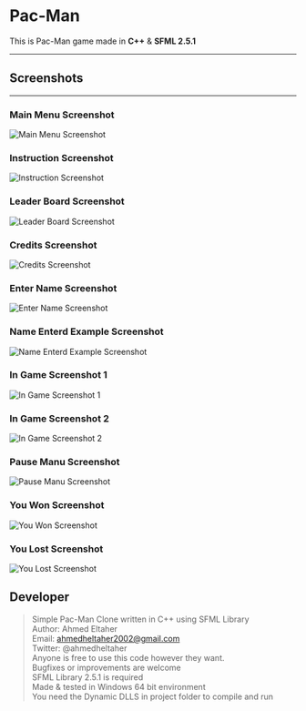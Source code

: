 # Pac-Man

This is Pac-Man game made in **C++** & **SFML 2.5.1**

---

## Screenshots

---

### Main Menu Screenshot

![Main Menu Screenshot](./Screenshots/Screenshot1.png)

### Instruction Screenshot

![Instruction Screenshot](./Screenshots/Screenshot2.png)

### Leader Board Screenshot

![Leader Board Screenshot](./Screenshots/Screenshot3.png)

### Credits Screenshot

![Credits Screenshot](./Screenshots/Screenshot4.png)

### Enter Name Screenshot

![Enter Name Screenshot](./Screenshots/Screenshot5.png)

### Name Enterd Example Screenshot

![Name Enterd Example Screenshot](./Screenshots/Screenshot6.png)

### In Game Screenshot 1

![In Game Screenshot 1](./Screenshots/Screenshot7.png)

### In Game Screenshot 2

![In Game Screenshot 2](./Screenshots/Screenshot8.png)

### Pause Manu Screenshot

![Pause Manu Screenshot](./Screenshots/Screenshot9.png)

### You Won Screenshot

![You Won Screenshot](./Screenshots/Screenshot10.png)

### You Lost Screenshot

![You Lost Screenshot](./Screenshots/Screenshot11.png)

## Developer

> Simple Pac-Man Clone written in C++ using SFML Library   
> Author: Ahmed Eltaher  
> Email: ahmedheltaher2002@gmail.com  
> Twitter: @ahmedheltaher  
> Anyone is free to use this code however they want.   
> Bugfixes or improvements are welcome   
> SFML Library 2.5.1 is required   
> Made & tested in Windows 64 bit environment   
> You need the Dynamic DLLS in project folder to compile and run

